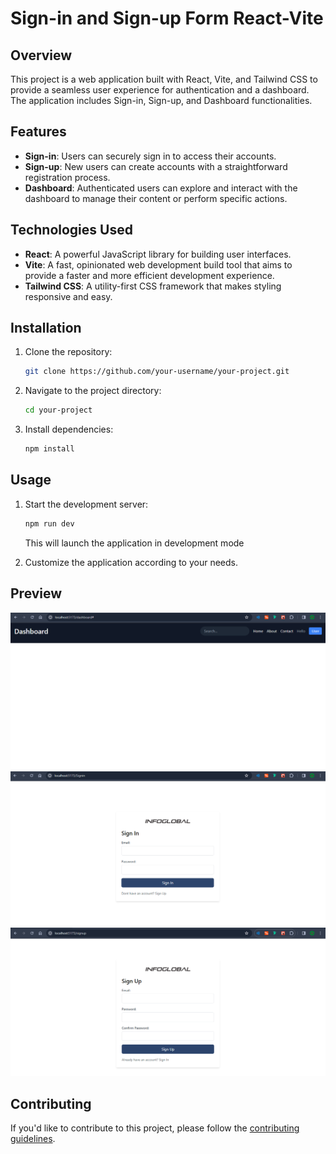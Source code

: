 # Sign-in and Sign-up Form React-Vite

## Overview

This project is a web application built with React, Vite, and Tailwind CSS to provide a seamless user experience for authentication and a dashboard. The application includes Sign-in, Sign-up, and Dashboard functionalities.

## Features

- **Sign-in**: Users can securely sign in to access their accounts.
- **Sign-up**: New users can create accounts with a straightforward registration process.
- **Dashboard**: Authenticated users can explore and interact with the dashboard to manage their content or perform specific actions.

## Technologies Used

- **React**: A powerful JavaScript library for building user interfaces.
- **Vite**: A fast, opinionated web development build tool that aims to provide a faster and more efficient development experience.
- **Tailwind CSS**: A utility-first CSS framework that makes styling responsive and easy.

## Installation

1. Clone the repository:

   ```bash
   git clone https://github.com/your-username/your-project.git
   ```

2. Navigate to the project directory:

   ```bash
   cd your-project
   ```

3. Install dependencies:

   ```bash
   npm install
   ```

## Usage

1. Start the development server:

   ```bash
   npm run dev
   ```

   This will launch the application in development mode

2. Customize the application according to your needs.

## Preview

![Dashboard](/src/images/Dashboard.png)
![Sign-in](/src/images/Sign-in.png)
![Sign-up](/src/images/Sign-up.png)


## Contributing

If you'd like to contribute to this project, please follow the [contributing guidelines](CONTRIBUTING.md).